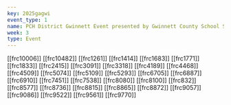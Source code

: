 ```yaml
---
key: 2025gagwi
event_type: 1
name: PCH District Gwinnett Event presented by Gwinnett County School System
week: 3
type: Event
---
```

[[frc10006]]
[[frc10482]]
[[frc1261]]
[[frc1414]]
[[frc1683]]
[[frc1771]]
[[frc1833]]
[[frc2415]]
[[frc3091]]
[[frc3318]]
[[frc4189]]
[[frc4468]]
[[frc4509]]
[[frc5074]]
[[frc5109]]
[[frc5293]]
[[frc6705]]
[[frc6887]]
[[frc6910]]
[[frc7451]]
[[frc7538]]
[[frc8080]]
[[frc8100]]
[[frc832]]
[[frc8577]]
[[frc8736]]
[[frc8815]]
[[frc8865]]
[[frc8872]]
[[frc9057]]
[[frc9086]]
[[frc9522]]
[[frc9561]]
[[frc9770]]
